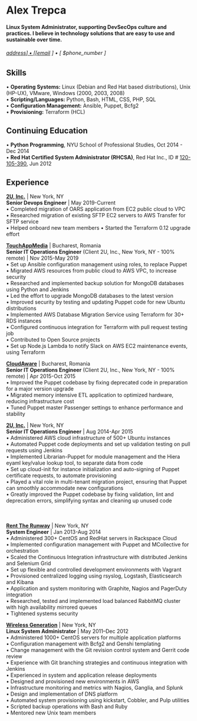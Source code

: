 # Alex Trepca

#### Linux System Administrator, supporting DevSecOps culture and practices. I believe in technology solutions that are easy to use and sustainable over time.

###### [ $address ] • [ [$email](mailto:$email) ] • [ $phone_number ]

## Skills
• **Operating Systems:** Linux (Debian and Red Hat based distributions), Unix (HP-UX), VMware, Windows (2000, 2003, 2008)  
• **Scripting/Languages:** Python, Bash, HTML, CSS, PHP, SQL  
• **Configuration Management:** Ansible, Puppet, Bcfg2  
• **Provisioning:** Terraform (HCL)

## Continuing Education
• **Python Programming**, NYU School of Professional Studies, Oct 2014 - Dec 2014  
• **Red Hat Certified System Administrator (RHCSA)**, Red Hat Inc., ID # [120-105-390](https://www.redhat.com/rhtapps/services/verify?certId=120-105-390), Jun 2012

## Experience
**[2U, Inc.](https://2u.com/)** | New York, NY  
**Senior Devops Engineer** | May 2019-Current  
• Completed migration of OARS application from EC2 public cloud to VPC  
• Researched migration of existing SFTP EC2 servers to AWS Transfer for SFTP service  
• Helped onboard new team members
• Started the Terraform 0.12 upgrade effort

**[TouchAppMedia](http://www.touchappmedia.com/)** | Bucharest, Romania  
**Senior IT Operations Engineer** (Client 2U, Inc., New York, NY - 100% remote) | Nov 2015-May 2019  
• Set up Ansible configuration management using roles, to replace Puppet  
• Migrated AWS resources from public cloud to AWS VPC, to increase security  
• Researched and implemented backup solution for MongoDB databases using Python and Jenkins  
• Led the effort to upgrade MongoDB databases to the latest version  
• Improved security by testing and updating Puppet code for new Ubuntu distributions  
• Implemented AWS Database Migration Service using Terraform for 30+ RDS instances  
• Configured continuous integration for Terraform with pull request testing job  
• Contributed to Open Source projects  
• Set up Node.js Lambda to notify Slack on AWS EC2 maintenance events, using Terraform

**[CloudAware](https://cloudaware.com/)** | Bucharest, Romania  
**Senior IT Operations Engineer** (Client 2U, Inc., New York, NY - 100% remote) | Apr 2015-Oct 2015  
• Improved the Puppet codebase by fixing deprecated code in preparation for a major version upgrade  
• Migrated memory intensive ETL application to optimized hardware, reducing infrastructure cost  
• Tuned Puppet master Passenger settings to enhance performance and stability

**[2U, Inc.](https://2u.com/)** | New York, NY  
**Senior IT Operations Engineer** | Aug 2014-Apr 2015  
• Administered AWS cloud infrastructure of 500+ Ubuntu instances  
• Automated Puppet code deployments and set up validation testing on pull requests using Jenkins  
• Implemented Librarian-Puppet for module management and the Hiera eyaml key/value lookup tool, to separate data from code  
• Set up cloud-init for instance initialization and auto-signing of Puppet certificate requests, to automate provisioning  
• Played a vital role in multi-tenant migration project, ensuring that Puppet can smoothly accommodate new configurations  
• Greatly improved the Puppet codebase by fixing validation, lint and deprecation errors, simplifying syntax and cleaning up unused code  
<br/><br/><br/>
**[Rent The Runway](https://www.renttherunway.com/)** | New York, NY  
**System Engineer** | Jan 2013-Aug 2014  
• Administered 300+ CentOS and RedHat servers in Rackspace Cloud  
• Implemented configuration management with Puppet and MCollective for orchestration  
• Scaled the Continuous Integration infrastructure with distributed Jenkins and Selenium Grid  
• Set up flexible and controlled development environments with Vagrant  
• Provisioned centralized logging using rsyslog, Logstash, Elasticsearch and Kibana  
• Application and system monitoring with Graphite, Nagios and PagerDuty integration  
• Researched, tested and implemented load balanced RabbitMQ cluster with high availability mirrored queues  
• Tightened systems security

**[Wireless Generation](https://amplify.com/)** | New York, NY  
**Linux System Administrator** | May 2011–Dec 2012  
• Administered 1000+ CentOS servers for multiple application platforms  
• Configuration management with Bcfg2 and Genshi templating  
• Change management with the Git revision control system and Gerrit code review  
• Experience with Git branching strategies and continuous integration with Jenkins  
• Experienced in system and application release deployments  
• Designed and provisioned new environments in AWS  
• Infrastructure monitoring and metrics with Nagios, Ganglia, and Splunk  
• Design and implementation of DNS platform  
• Automated system provisioning using kickstart, Cobbler, and Pulp utilities  
• Scripted backup operations with Bash and Ruby  
• Mentored new Unix team members
